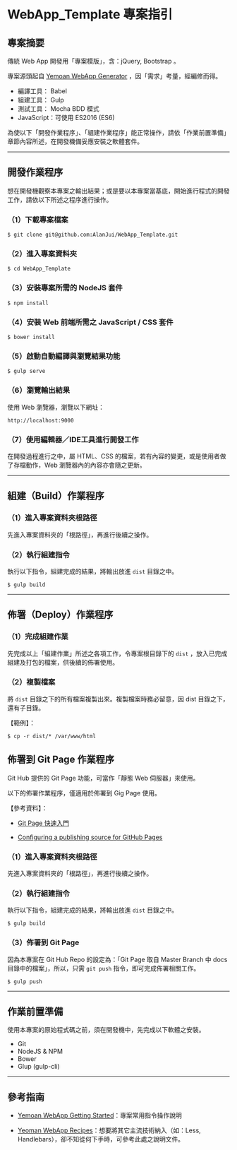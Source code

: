 # WebApp_Template 專案指引

## 專案摘要
傳統 Web App 開發用「專案模版」，含：jQuery, Bootstrap 。

專案源頭起自 [Yemoan WebApp Generator](https://github.com/yeoman/generator-webapp) ，因「需求」考量，經編修而得。　

 - 編譯工具： Babel
 - 組建工具： Gulp
 - 測試工具： Mocha BDD 模式
 - JavaScript：可使用 ES2016 (ES6)

為使以下「開發作業程序」、「組建作業程序」能正常操作，請依「作業前置準備」章節內容所述，在開發機備妥應安裝之軟體套件。


---

## 開發作業程序

想在開發機觀察本專案之輸出結果；或是要以本專案當基底，開始進行程式的開發工作，請依以下所述之程序進行操作。

### （1）下載專案檔案
```
$ git clone git@github.com:AlanJui/WebApp_Template.git
```

### （2）進入專案資料夾
```
$ cd WebApp_Template
```

### （3）安裝專案所需的 NodeJS 套件
```
$ npm install
```

### （4）安裝 Web 前端所需之 JavaScript / CSS 套件
```
$ bower install
```

### （5）啟動自動編譯與瀏覽結果功能
```
$ gulp serve
```

### （6）瀏覽輸出結果
使用 Web 瀏覽器，瀏覽以下網址：
```
http://localhost:9000
```

### （7）使用編輯器／IDE工具進行開發工作
在開發過程進行之中，屬 HTML、CSS 的檔案，若有內容的變更，或是使用者做了存檔動作，Web 瀏覽器內的內容亦會隨之更新。


---


## 組建（Build）作業程序

### （1）進入專案資料夾根路徑
先進入專案資料夾的「根路徑」，再進行後續之操作。

### （2）執行組建指令
執行以下指令，組建完成的結果，將輸出放進 `dist` 目錄之中。
```
$ gulp build
```


---

## 佈署（Deploy）作業程序

### （1）完成組建作業
先完成以上「組建作業」所述之各項工作，令專案根目錄下的 `dist` ，放入已完成組建及打包的檔案，供後續的佈署使用。

### （2）複製檔案
將 `dist` 目錄之下的所有檔案複製出來。複製檔案時務必留意，因 dist 目錄之下，還有子目錄。

【範例】：
```
$ cp -r dist/* /var/www/html
```

## 佈署到 Git Page 作業程序

Git Hub 提供的 Git Page 功能，可當作「靜態 Web 伺服器」來使用。

以下的佈署作業程序，僅適用於佈署到 Gig Page 使用。

【參考資料】：

 - [Git Page 快速入門](https://pages.github.com/)
 
 - [Configuring a publishing source for GitHub Pages](https://help.github.com/articles/configuring-a-publishing-source-for-github-pages/)

### （1）進入專案資料夾根路徑
先進入專案資料夾的「根路徑」，再進行後續之操作。

### （2）執行組建指令
執行以下指令，組建完成的結果，將輸出放進 `dist` 目錄之中。
```
$ gulp build
```

### （3）佈署到 Git Page 
因為本專案在 Git Hub Repo 的設定為：「Git Page 取自 Master Branch 中 docs 目錄中的檔案」，所以，只需 `git push` 指令，即可完成佈署相關工作。
```
$ gulp push
```

---


## 作業前置準備

使用本專案的原始程式碼之前，須在開發機中，先完成以下軟體之安裝。

 - Git
 - NodeJS & NPM
 - Bower
 - Glup (gulp-cli)


---


## 參考指南

 - [Yemoan WebApp Getting Started](https://github.com/yeoman/generator-webapp/blob/master/docs/README.md)：專案常用指令操作說明

 - [Yeoman WebApp Recipes](https://github.com/yeoman/generator-webapp/blob/master/docs/recipes/README.md)：想要將其它主流技術納入（如：Less, Handlebars），卻不知從何下手時，可參考此處之說明文件。

